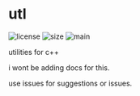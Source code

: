 # utl
![license](https://img.shields.io/github/license/rosidae/utl) ![size](https://img.shields.io/github/languages/code-size/rosidae/utl?style=plastic) ![main](https://img.shields.io/github/languages/top/rosidae/utl)


utilities for c++

i wont be adding docs for this.

use issues for suggestions or issues.
